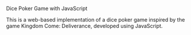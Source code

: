 Dice Poker Game with JavaScript

This is a web-based implementation of a dice poker game inspired by the game Kingdom Come: Deliverance, developed using JavaScript.
